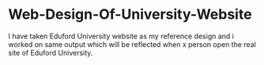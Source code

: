 # Web-Design-Of-University-Website
I have taken Eduford University website as my reference design and i worked on same output which will be reflected when x person open the real site of Eduford University.
